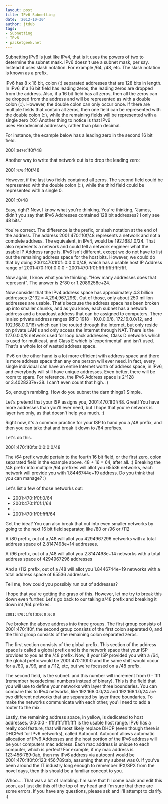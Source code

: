 ```yaml
---
layout: post
title: IPv6 Subnetting
date: '2012-10-30'
author: jtdub
tags:
- Subnetting
- IPv6
- packetgeek.net
---
```


Subnetting IPv6 is just like IPv4, that is it uses the powers of two to determine the subnet mask. IPv6 doesn't use a subnet mask, per say. Instead it uses slash notation. For example /64, /48, etc. The slash notation is known as a prefix.

IPv6 has 8 x 16 bit, colon (:) separated addresses that are 128 bits in length. In IPv6, if a 16 bit field has leading zeros, the leading zeros are dropped from the address. Also, if a 16 bit field has all zeros, then all the zeros can be dropped from the address and will be represented as with a double colon (::). However, the double colon can only occur once. If there are multiple fields that contain all zeros, then one field can be represented with the double colon (::), while the remaining fields will be represented with a single zero (:0:) Another thing to notice is that IPv6 uses Hexadecimal addresses, rather than plain decimal.

For instance, the example below has a leading zero in the second 16 bit field.

2001:`0470`:1f0f/48

Another way to write that network out is to drop the leading zero:

2001:`470`:1f0f/48

However, if the last two fields contained all zeros. The second field could be represented with the double colon (::), while the third field could be represented with a single 0.

2001::0/48

Easy, right? Now, I know what you're thinking. You're thinking, "James, didn't you say that IPv6 Addresses contained 128 bit addresses? I only see 48 bits."

You're correct. The difference is the prefix, or slash notation at the end of the address. The address 2001:470:1f0f/48 represents a network and not a complete address. The equivalent, in IPv4, would be 192.168.1.0/24. That also represents a network and could tell a network engineer what the usable IP Address range is. IPv6 isn't different, except we do not have to list out the remaining address space for the host bits. However, we could do that by doing 2001:470:1f0f::0:0:0:0/48, which has a usable host IP Address range of 2001:470:1f0f:0:0:0 - 2001:470:1f0f:ffff:ffff:ffff:ffff.

Now again, I know what you're thinking. "How many addresses does that represent". The answer is 2^80 or 1.2089258e+24.

Now consider that the IPv4 address space has approximately 4.3 billion addresses (2^32 = 4,294,967,296). Out of those, only about 250 million addresses are usable. That's because the address space has been broken up into smaller chunks, and as you know, each subnet has a network address and a broadcast address that can be assigned to computers. There is also private address ranges (RFC 1918 - 10.0.0.0/8, 172.16.0.0/12, and 192.168.0.0/16) which can't be routed through the Internet, but only reside on private LAN's and only access the Internet through NAT. There is the 127.0.0.0/8 network used for loop back addresses, Class D networks which is used for multicast, and Class E which is 'experimental' and isn't used. That's a whole lot of wasted address space.

IPv6 on the other hand is a lot more efficient with address space and there is more address space than any one person will ever need. In fact, every single individual can have an entire Internet worth of address space, in IPv6, and everybody will still have unique addresses. Even better, there will be room to spare. For reference, the IPv6 Address space is 2^128 or 3.4028237e+38. I can't even count that high. :)

So, enough rambling. How do you subnet the darn things? Simple.

Let's pretend that your ISP assigns you, 2001:470:1f0f/48. Great! You have more addresses than you'll ever need, but I hope that you're network is layer two only, as that doesn't help you much. :)

Right now, it's a common practice for your ISP to hand you a /48 prefix, and then you can take that and break it down to /64 prefixes.

Let's do this.

2001:470:1f0f:`0`:0:0:0:0/48

The /64 prefix would pertain to the fourth 16 bit field, or the first zero, colon separated field in the example above. 48 + 16 = 64, after all. :) Breaking the /48 prefix into multiple /64 prefixes will allot you 65536 networks, each network will provide you with 1.8446744e+19 address. Do you think that you can manage? :)

Let's list a few of those networks out:

* 2001:470:1f0f:0/64
* 2001:470:1f0f:1/64
* ...
* 2001:470:1f0f:ffff/64

Get the idea? You can also break that out into even smaller networks by going to the next 16 bit field separator, like /80 or /96 or /112

A /80 prefix, out of a /48 will allot you 4294967296 networks with a total address space of 2.8147498e+14 addresses.

A /96 prefix, out of a /48 will allot you 2.8147498e+14 networks with a total address space of 4294967296 addresses

And a /112 prefix, out of a /48 will allot you 1.8446744e+19 networks with a total address space of 65536 addresses.

Tell me, how could you possibly run out of addresses?

I hope that you're getting the grasp of this. However, let me try to break this down even further. Let's go back to our taking a/48 prefix and breaking it down int /64 prefixes.

`2001:470:1f0f`:`0`:`0:0:0:0`

I've broken the above address into three groups. The first group consists of 2001:470:1f0f, the second group consists of the first colon separated 0, and the third group consists of the remaining colon separated zeros.

The first section consists of the global prefix. This section of the address space is called a global prefix and is the network space that your ISP provides to you as the /48 prefix. Now, if your ISP provided you with a /64, the global prefix would be 2001:470:1f0f:0 and the same shift would occur for a /80, a /96, and a /112, etc, but we're focused on a /48 prefix.

The second field, is the subnet. and this number will increment from 0 - ffff (remember hexadecimal numbers instead of binary). This is the field that you will use to define your networks with layer three boundaries. You can compare this to IPv4 networks, like 192.168.0.0/24 and 192.168.1.0/24 are two different networks that are separated by layer three boundaries. To make the networks communicate with each other, you'll need to add a router to the mix.

Lastly, the remaining address space, in yellow, is dedicated to host addresses. 0:0:0:0 - ffff:ffff:ffff:ffff is the usable host range. IPv6 has a really cool feature, that will most likely replace DHCP (even though there is DHCPv6 for IPv6 networks), called Autoconf. Autoconf allows automatic allocation of IPv6 Addresses and the host portion of the IPv6 address will be your computers mac address. Each mac address is unique to each computer, which is perfect! For example, if my mac address is 123:456:789:0ab, then my IPv6 address via autoconf would be 2001:470:1f0f:0:123:456:789:ab, assuming that my subnet was 0. If you've been around the IT industry long enough to remember IPX/SPX from the novel days, then this should be a familiar concept to you.

Whoo.... That was a lot of rambling. I'm sure that I'll come back and edit this soon, as I just did this off the top of my head and I'm sure that there are some errors. If you have any questions, please ask and I'll attempt to clarify. :)
